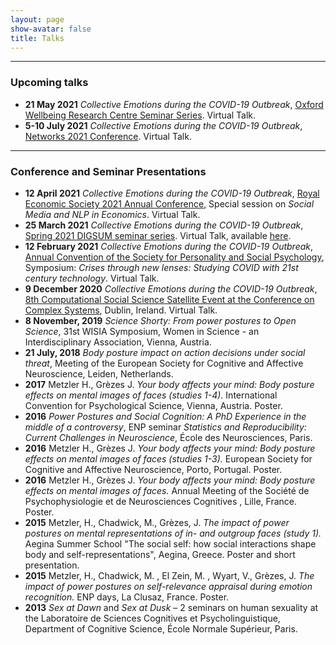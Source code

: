 ```yaml
---
layout: page
show-avatar: false
title: Talks
---
```


___

### Upcoming talks

* **21 May 2021** _Collective Emotions during the COVID-19 Outbreak_, [Oxford Wellbeing Research Centre Seminar Series](https://wellbeing.hmc.ox.ac.uk/seminars). Virtual Talk. 
* **5-10 July 2021** _Collective Emotions during the COVID-19 Outbreak_, [Networks 2021 Conference](https://networks2021.net). Virtual Talk. 

___

### Conference and Seminar Presentations

* **12 April 2021** _Collective Emotions during the COVID-19 Outbreak_, [Royal Economic Society 2021 Annual Conference](https://editorialexpress.com/conference/RES2021/program/RES2021.html), Special session on _Social Media and NLP in Economics_. Virtual Talk.
* **25 March 2021** _Collective Emotions during the COVID-19 Outbreak_, [Spring 2021 DIGSUM seminar series](https://www.digsum.org/digzoom). Virtual Talk, available [here](https://www.youtube.com/watch?v=CLC4ga-H1r0).  
* **12 February 2021** _Collective Emotions during the COVID-19 Outbreak_, [Annual Convention of the Society for Personality and Social Psychology](https://meeting.spsp.org), Symposium: _Crises through new lenses: Studying COVID with 21st century technology_. Virtual Talk. 
* **9 December 2020** _Collective Emotions during the COVID-19 Outbreak_, [8th Computational Social Science Satellite Event at the Conference on Complex Systems](https://sites.google.com/view/css-ccs20), Dublin, Ireland. Virtual Talk.  
* **8 November, 2019** _Science Shorty: From power postures to Open Science_, 31st WISIA Symposium, Women in Science - an Interdisciplinary Association, Vienna, Austria.
* **21 July, 2018** _Body posture impact on action decisions under social threat_, Meeting of the European Society for Cognitive and Affective Neuroscience, Leiden, Netherlands. 
* **2017** Metzler H., Grèzes J. _Your body affects your mind: Body posture effects on mental images of faces (studies 1-4)._ International Convention for Psychological Science, Vienna, Austria. Poster. 
* **2016** _Power Postures and Social Cognition: A PhD Experience in the middle of a controversy_, ENP seminar _Statistics and Reproducibility: Current Challenges in Neuroscience_, École des Neurosciences, Paris. 
* **2016** Metzler H., Grèzes J. _Your body affects your mind: Body posture effects on mental images of faces (studies 1-3)._ European Society for Cognitive and Affective Neuroscience, Porto, Portugal. Poster.
* **2016** Metzler H., Grèzes J.  _Your body affects your mind: Body posture effects on mental images of faces._ Annual Meeting of the Société de Psychophysiologie et de Neurosciences Cognitives , Lille, France. Poster. 
* **2015** Metzler, H., Chadwick, M., Grèzes, J. _The impact of power postures on mental representations of in- and outgroup faces (study 1)._ Aegina Summer School "The social self: how social interactions shape body and self-representations", Aegina, Greece. Poster and short presentation.
* **2015** Metzler, H., Chadwick, M. , El Zein, M. , Wyart, V., Grèzes, J. _The impact of power postures on self-relevance appraisal during emotion recognition._ ENP days, La Clusaz, France. Poster.
* **2013** _Sex at Dawn_ and _Sex at Dusk_ – 2 seminars on human sexuality at the Laboratoire de Sciences Cognitives et Psycholinguistique, Department of Cognitive Science, École Normale Supérieur, Paris. 
